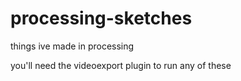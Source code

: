 # processing-sketches
things ive made in processing

you'll need the videoexport plugin to run any of these
